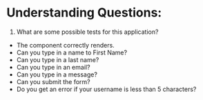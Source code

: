 # Understanding Questions:
1. What are some possible tests for this application?
* The component correctly renders.
* Can you type in a name to First Name? 
* Can you type in a last name?
* Can you type in an email?
* Can you type in a message?
* Can you submit the form?
* Do you get an error if your username is less than 5 characters?